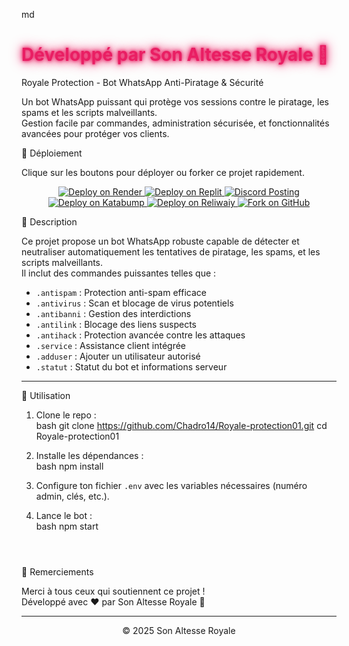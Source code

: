 






md
<p align="center">
  <h1>
    <span style="color:#e91e63; font-weight:bold; animation: glow 1.5s ease-in-out infinite alternate;">
      Développé par Son Altesse Royale 🌹
    </span>
  </h1>
</p>

<style>
@keyframes glow {
  from {
    text-shadow: 0 0 5px #e91e63, 0 0 10px #e91e63, 0 0 20px #e91e63;
  }
  to {
    text-shadow: 0 0 20px #f48fb1, 0 0 30px #f48fb1, 0 0 40px #f48fb1;
  }
}
</style>





Royale Protection - Bot WhatsApp Anti-Piratage & Sécurité

Un bot WhatsApp puissant qui protège vos sessions contre le piratage, les spams et les scripts malveillants.  
Gestion facile par commandes, administration sécurisée, et fonctionnalités avancées pour protéger vos clients.




🚀 Déploiement

Clique sur les boutons pour déployer ou forker ce projet rapidement.

<p align="center">
  <a href="https://render.com/deploy" target="_blank">
    <img src="https://img.shields.io/badge/Deploy%20on-Render-3b1d70?style=for-the-badge&logo=render" alt="Deploy on Render" />
  </a>


<a href="https://replit.com/new/github/Chadro14/Royale-protection01" target="_blank">
    <img src="https://img.shields.io/badge/Deploy%20on-Replit-37474F?style=for-the-badge&logo=replit" alt="Deploy on Replit" />
  </a>

  <a href="https://discord.com/oauth2/authorize?client_id=YOUR_CLIENT_ID&scope=bot" target="_blank">
    <img src="https://img.shields.io/badge/Discord%20Posting-7289DA?style=for-the-badge&logo=discord" alt="Discord Posting" />
  </a>

  <a href="https://katabump.com/deploy" target="_blank">
    <img src="https://img.shields.io/badge/Deploy%20on-Katabump-ff6f00?style=for-the-badge" alt="Deploy on Katabump" />
  </a>

  <a href="https://reliwaiy.com/deploy" target="_blank">
    <img src="https://img.shields.io/badge/Deploy%20on-Reliwaiy-00bcd4?style=for-the-badge" alt="Deploy on Reliwaiy" />
  </a>

  <a href="https://github.com/Chadro14/Royale-protection01/fork" target="_blank">
    <img src="https://img.shields.io/badge/Fork%20on-GitHub-181717?style=for-the-badge&logo=github" alt="Fork on GitHub" />
  </a>
</p>



📜 Description

Ce projet propose un bot WhatsApp robuste capable de détecter et neutraliser automatiquement les tentatives de piratage, les spams, et les scripts malveillants.  
Il inclut des commandes puissantes telles que :


- `.antispam` : Protection anti-spam efficace  
- `.antivirus` : Scan et blocage de virus potentiels  
- `.antibanni` : Gestion des interdictions  
- `.antilink` : Blocage des liens suspects  
- `.antihack` : Protection avancée contre les attaques  
- `.service` : Assistance client intégrée  
- `.adduser` : Ajouter un utilisateur autorisé  
- `.statut` : Statut du bot et informations serveur  

---

📖 Utilisation

1. Clone le repo :  
   bash
   git clone https://github.com/Chadro14/Royale-protection01.git
   cd Royale-protection01
   

2. Installe les dépendances :  
   bash
   npm install
   

3. Configure ton fichier `.env` avec les variables nécessaires (numéro admin, clés, etc.).

4. Lance le bot :  
   bash
   npm start
   ```



🙏 Remerciements

Merci à tous ceux qui soutiennent ce projet !  
Développé avec ❤️ par Son Altesse Royale 🌹

---

<p align="center">© 2025 Son Altesse Royale</p>


